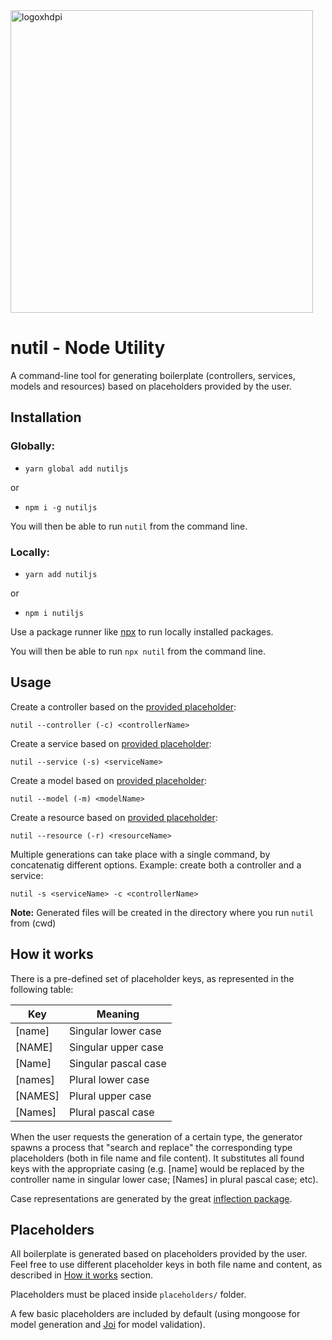 <img width="484" alt="logoxhdpi" src="https://user-images.githubusercontent.com/3154879/38369604-0bb512de-38e0-11e8-9e26-00bb2c465b37.png">

# nutil - Node Utility

A command-line tool for generating boilerplate (controllers, services, models and resources) based on placeholders provided by the user.

## Installation

### Globally:
* `yarn global add nutiljs`

or 
* `npm i -g nutiljs`

You will then be able to run `nutil` from the command line. 

### Locally:
* `yarn add nutiljs`

or 
* `npm i nutiljs`

Use a package runner like [npx](https://www.npmjs.com/package/npx) to run locally installed packages.

You will then be able to run `npx nutil` from the command line.

## Usage

Create a controller based on the [provided placeholder](https://github.com/fcouceiro/nutil/tree/master/placeholders/controllers):

    nutil --controller (-c) <controllerName>

  

Create a service based on [provided placeholder](https://github.com/fcouceiro/nutil/tree/master/placeholders/services):

    nutil --service (-s) <serviceName>

  

Create a model based on [provided placeholder](https://github.com/fcouceiro/nutil/tree/master/placeholders/models):

    nutil --model (-m) <modelName>

  

Create a resource based on [provided placeholder](https://github.com/fcouceiro/nutil/tree/master/placeholders/resources):

    nutil --resource (-r) <resourceName>

  
Multiple generations can take place with a single command, by concatenatig different options. Example: create both a controller and a service:

    nutil -s <serviceName> -c <controllerName>


__Note:__ Generated files will be created in the directory where you run `nutil` from (cwd)

## How it works
There is a pre-defined set of placeholder keys, as represented in the following table:

Key | Meaning
--- | ---
[name] | Singular lower case
[NAME] | Singular upper case
[Name] | Singular pascal case
[names] | Plural lower case
[NAMES] | Plural upper case
[Names] | Plural pascal case

When the user requests the generation of a certain type, the generator spawns a process that "search and replace" the corresponding type placeholders (both in file name and file content). It substitutes all found keys with the appropriate casing (e.g. [name] would be replaced by the controller name in singular lower case; [Names] in plural pascal case; etc).

Case representations are generated by the great [inflection package](https://www.npmjs.com/package/inflection).

## Placeholders
All boilerplate is generated based on placeholders provided by the user. 
Feel free to use different placeholder keys in both file name and content, as described in [How it works](#how-it-works) section.

Placeholders must be placed inside `placeholders/` folder. 

A few basic placeholders are included by default (using mongoose for model generation and [Joi](https://www.npmjs.com/package/joi) for model validation).

